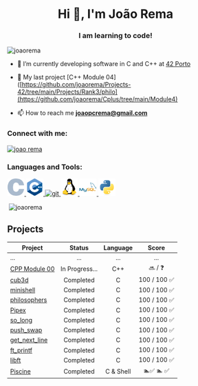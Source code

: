 <h1 align="center">Hi 👋, I'm João Rema</h1>
<h3 align="center">I am learning to code!</h3>

<p align="left"> <img src="https://komarev.com/ghpvc/?username=joaorema&label=Profile%20views&color=0e75b6&style=flat" alt="joaorema" /> </p>

- 🔭 I’m currently developing software in C and C++ at [42 Porto](https://www.42porto.com/pt/)

- 🌱 My last project [C++ Module 04]([https://github.com/joaorema/Projects-42/tree/main/Projects/Rank3/philo](https://github.com/joaorema/Cplus/tree/main/Module4)

- 📫 How to reach me **joaopcrema@gmail.com**


<h3 align="left">Connect with me:</h3>
<p align="left">
<a href="https://linkedin.com/in/joao rema" target="blank"><img align="center" src="https://raw.githubusercontent.com/rahuldkjain/github-profile-readme-generator/master/src/images/icons/Social/linked-in-alt.svg" alt="joao rema" height="30" width="40" /></a>
</p>

<h3 align="left">Languages and Tools:</h3>
<p align="left"> <a href="https://www.cprogramming.com/" target="_blank" rel="noreferrer"> <img src="https://raw.githubusercontent.com/devicons/devicon/master/icons/c/c-original.svg" alt="c" width="40" height="40"/> </a> <a href="https://www.w3schools.com/cpp/" target="_blank" rel="noreferrer"> <img src="https://raw.githubusercontent.com/devicons/devicon/master/icons/cplusplus/cplusplus-original.svg" alt="cplusplus" width="40" height="40"/> </a> <a href="https://git-scm.com/" target="_blank" rel="noreferrer"> <img src="https://www.vectorlogo.zone/logos/git-scm/git-scm-icon.svg" alt="git" width="40" height="40"/> </a> <a href="https://www.linux.org/" target="_blank" rel="noreferrer"> <img src="https://raw.githubusercontent.com/devicons/devicon/master/icons/linux/linux-original.svg" alt="linux" width="40" height="40"/> </a> <a href="https://www.mysql.com/" target="_blank" rel="noreferrer"> <img src="https://raw.githubusercontent.com/devicons/devicon/master/icons/mysql/mysql-original-wordmark.svg" alt="mysql" width="40" height="40"/> </a> <a href="https://www.python.org" target="_blank" rel="noreferrer"> <img src="https://raw.githubusercontent.com/devicons/devicon/master/icons/python/python-original.svg" alt="python" width="40" height="40"/> </a> </p>

<p>&nbsp;<img align="center" src="https://github-readme-stats.vercel.app/api?username=joaorema&show_icons=true&locale=en" alt="joaorema" /></p>


## Projects

| Project | Status   | Language | Score |
| ---- | :--: | :--: | :--: |
| ... | ... | ... | ... | ... |
| [CPP Module 00](https://github.com/joaorema/Cplus/tree/main/Module0) | In Progress... | C++       |  :soon: / :question: |
| [cub3d](https://github.com/joaorema/cub3d) | Completed | C       |  100 / 100 :white_check_mark: |
| [minishell](https://github.com/joaorema/Minishell) | Completed | C       | 100 / 100 :white_check_mark: |
| [philosophers](https://github.com/joaorema/Projects-42/tree/main/Projects/Rank3/philo) | Completed | C       | 100 / 100 :white_check_mark: |
| [Pipex](https://github.com/joaorema/Projects-42/tree/main/Projects/Rank2/Pipex) | Completed | C       |   100 / 100 :white_check_mark: |
| [so_long](https://github.com/joaorema/Projects-42/tree/main/Projects/Rank2/So_Long) | Completed | C       | 100 / 100 :white_check_mark: |
| [push_swap](https://github.com/joaorema/Projects-42/tree/main/Projects/Rank2/Push_swap) | Completed | C       | 100 / 100 :white_check_mark: |
| [get_next_line](https://github.com/joaorema/Projects-42/tree/main/Projects/Rank1/Get_next_line) | Completed | C        | 100 / 100 :white_check_mark: |
| [ft_printf](hhttps://github.com/joaorema/Projects-42/tree/main/Projects/Rank1/ft_printf) | Completed | C        | 100 / 100 :white_check_mark: |
| [libft](https://github.com/joaorema/Projects-42/tree/main/Projects/Rank0) | Completed | C        | 100 / 100  :white_check_mark: |
| [Piscine](https://github.com/joaorema/Pescine-42) | Completed | C & Shell       | :swimmer::white_check_mark: :swimmer: :white_check_mark: |
